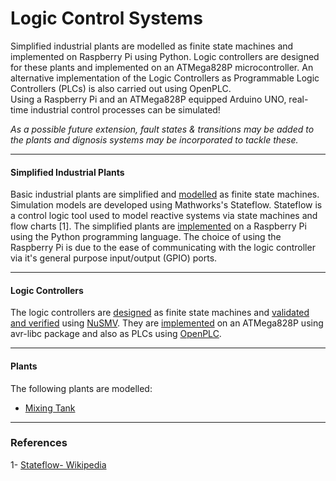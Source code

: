 # Logic Control Systems
Simplified industrial plants are modelled as finite state machines and implemented on Raspberry Pi using Python. Logic controllers are designed for these plants and implemented on an ATMega828P microcontroller. An alternative implementation of the Logic Controllers as Programmable Logic Controllers (PLCs) is also carried out using OpenPLC.  
Using a Raspberry Pi and an ATMega828P equipped Arduino UNO, real-time industrial control processes can be simulated!  

_As a possible future extension, fault states & transitions may be added to the plants and dignosis systems may be incorporated to tackle these._  

------------------------------------------------------------------------------------
#### Simplified Industrial Plants
Basic industrial plants are simplified and [modelled](https://github.com/Faaizz/logic_control_systems/tree/master/plants/modelling) as finite state machines. Simulation models are developed using Mathworks's Stateflow. Stateflow is a control logic tool used to model reactive systems via state machines and flow charts [1]. The simplified plants are [implemented](https://github.com/Faaizz/logic_control_systems/tree/master/plants/implementation) on a Raspberry Pi using the Python programming language. 
The choice of using the Raspberry Pi is due to the ease of communicating with the logic controller via it's general purpose input/output (GPIO) ports.  

------------------------------------------------------------------------------------
#### Logic Controllers
The logic controllers are [designed](https://github.com/Faaizz/logic_control_systems/tree/master/controllers/design) as finite state machines and [validated and verified](https://github.com/Faaizz/logic_control_systems/tree/master/controllers/validation_and_verification) using [NuSMV](http://nusmv.fbk.eu/). They are [implemented](https://github.com/Faaizz/logic_control_systems/tree/master/controllers/implementation) on an ATMega828P using avr-libc package and also as PLCs using [OpenPLC](https://www.openplcproject.com/).  

------------------------------------------------------------------------------------
#### Plants
The following plants are modelled:  
- [Mixing Tank]()


------------------------------------------------------------------------------------
### References
1- [Stateflow- Wikipedia](https://en.wikipedia.org/wiki/Stateflow)